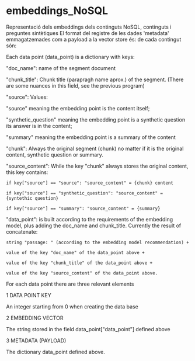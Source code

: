 # embeddings_NoSQL
Representació dels embeddings dels continguts NoSQL, continguts i preguntes sintètiques
El format del registre de les dades 'metadata' emmagatzemades com a payload a la vector store és:
de cada contingut són:

Each data point (data_point) is a dictionary with keys:

"doc_name": name of the segment document

"chunk_title": Chunk title (parapragh name aprox.) of the segment. (There are some nuances in this field, see the previous program)

"source": Values:

  "source" meaning the embedding point is the content itself;
  
  "synthetic_question" meaning the embedding point is a synthetic question its answer is in the content;
  
  "summary" meaning the embedding point is a summary of the content

"chunk": Always the original segment (chunk) no matter if it is the original content, synthetic question or summary.

"source_content": While the key "chunk" always stores the original content, this key contains:

 	if key["source"] == "source": "source_content" = {chunk} content
	
 	if key["source"] == "synthetic_question": "source_content" = {syntethic question}
	
 	if key["source"] == "summary": "source_content" = {summary}

"data_point": is built according to the requirements of the embedding model, plus adding the doc_name and chunk_title. Currently the result of concatenate: 

 	string "passage: " (according to the embedding model recommendation) + 
 	
  	value of the key "doc_name" of the data_point above + 
	
 	value of the key "chunk_title" of the data_point above + 
 	
  	value of the key "source_content" of the data_point above.


For each data point there are three relevant elements

1 DATA POINT KEY

An integer starting from 0 when creating the data base

2 EMBEDDING VECTOR

The string stored in the field data_point["data_point"] defined above

3 METADATA (PAYLOAD)

The dictionary data_point defined above.
